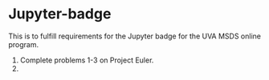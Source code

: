 # Jupyter-badge
This is to fulfill requirements for the Jupyter badge for the UVA MSDS online program.
1. Complete problems 1-3 on Project Euler.
2. 
